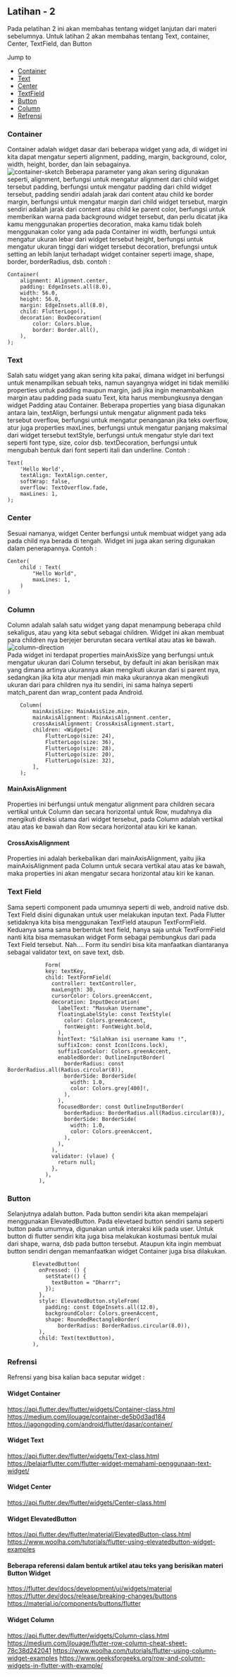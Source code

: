 ## Latihan - 2

Pada pelatihan 2 ini akan membahas tentang widget lanjutan dari materi sebelumnya.
Untuk latihan 2 akan membahas tentang Text, container, Center, TextField, dan Button

Jump to

- [Container](https://github.com/dikynugraha1111/bootcamp_uty/tree/master/lib/latihan_2#Container)
- [Text](https://github.com/dikynugraha1111/bootcamp_uty/tree/master/lib/latihan_2#Text)
- [Center](https://github.com/dikynugraha1111/bootcamp_uty/tree/master/lib/latihan_2#Center)
- [TextField](https://github.com/dikynugraha1111/bootcamp_uty/tree/master/lib/latihan_2#Text-Field)
- [Button](https://github.com/dikynugraha1111/bootcamp_uty/tree/master/lib/latihan_2#Button)
- [Column](https://github.com/dikynugraha1111/bootcamp_uty/tree/master/lib/latihan_2#Column)
- [Refrensi](https://github.com/dikynugraha1111/bootcamp_uty/tree/master/lib/latihan_2#Refrensi)

### Container

Container adalah widget dasar dari beberapa widget yang ada, di widget ini kita dapat mengatur seperti alignment, padding, margin, background, color, width, height, border, dan lain sebagainya.</br>
![container-sketch](../../asset/raw/container_sketch.png)
Beberapa parameter yang akan sering digunakan seperti,
alignment, berfungsi untuk mengatur alignment dari child widget tersebut
padding, berfungsi untuk mengatur padding dari child widget tersebut, padding sendiri adalah jarak dari content atau child ke border
margin, berfungsi untuk mengatur margin dari child widget tersebut, margin sendiri adalah jarak dari content atau child ke parent
color, berfungsi untuk memberikan warna pada background widget tersebut, dan perlu dicatat jika kamu menggunakan properties decoration, maka kamu tidak boleh menggunakan color yang ada pada Container ini
width, berfungsi untuk mengatur ukuran lebar dari widget tersebut
height, berfungsi untuk mengatur ukuran tinggi dari widget tersebut
decoration, brefungsi untuk setting an lebih lanjut terhadapt widget container seperti image, shape, border, borderRadius, dsb.
contoh :

```
Container(
    alignment: Alignment.center,
    padding: EdgeInsets.all(8.0),
    width: 56.0,
    height: 56.0,
    margin: EdgeInsets.all(8.0),
    child: FlutterLogo(),
    decoration: BoxDecoration(
        color: Colors.blue,
        border: Border.all(),
    ),
);
```

### Text

Salah satu widget yang akan sering kita pakai, dimana widget ini berfungsi untuk menampilkan sebuah teks, namun sayangnya widget ini tidak memiliki properties untuk padding maupun margin, jadi jika ingin menambahkan margin atau padding pada suatu Text, kita harus membungkusnya dengan widget Padding atau Container.
Beberapa properties yang biasa digunakan antara lain,
textAlign, berfungsi untuk mengatur alignment pada teks tersebut
overflow, berfungsi untuk mengatur penanganan jika teks overflow, atur juga properties
maxLines, berfungsi untuk mengatur panjang maksimal dari widget tersebut
textStyle, berfungsi untuk mengatur style dari text seperti font type, size, color dsb.
textDecoration, berfungsi untuk mengubah bentuk dari font seperti itali dan underline.
Contoh :

```
Text(
    'Hello World',
    textAlign: TextAlign.center,
    softWrap: false,
    overflow: TextOverflow.fade,
    maxLines: 1,
);
```

### Center

Sesuai namanya, widget Center berfungsi untuk membuat widget yang ada pada child nya berada di tengah. Widget ini juga akan sering digunakan dalam penerapannya.
Contoh :

```
Center(
    child : Text(
        "Hello World",
        maxLines: 1,
    )
)
```

### Column

Column adalah salah satu widget yang dapat menampung beberapa child sekaligus, atau yang kita sebut sebagai children. Widget ini akan membuat para children nya berjejer berurutan secara vertikal atau atas ke bawah.</br>
![column-direction](../../asset/raw/column_direction.png)</br>
Pada widget ini terdapat properties mainAxisSize yang berfungsi untuk mengatur ukuran dari Column tersebut, by default ini akan berisikan max yang dimana artinya ukurannya akan mengikuti ukuran dari si parent nya, sedangkan jika kita atur menjadi min maka ukurannya akan mengikuti ukuran dari para children nya itu sendiri, ini sama halnya seperti match_parent dan wrap_content pada Android.

```
    Column(
        mainAxisSize: MainAxisSize.min,
        mainAxisAlignment: MainAxisAlignment.center,
        crossAxisAlignment: CrossAxisAlignment.start,
        children: <Widget>[
            FlutterLogo(size: 24),
            FlutterLogo(size: 36),
            FlutterLogo(size: 28),
            FlutterLogo(size: 20),
            FlutterLogo(size: 32),
        ],
    );
```

#### MainAxisAlignment

Properties ini berfungsi untuk mengatur alignment para children secara vertikal untuk Column dan secara horizontal untuk Row, mudahnya dia mengikuti direksi utama dari widget tersebut, pada Column adalah vertikal atau atas ke bawah dan Row secara horizontal atau kiri ke kanan.

#### CrossAxisAlignment

Properties ini adalah berkebalikan dari mainAxisAlignment, yaitu jika mainAxisAlignment pada Column untuk secara vertikal atau atas ke bawah, maka properties ini akan mengatur secara horizontal atau kiri ke kanan.

### Text Field

Sama seperti component pada umumnya seperti di web, android native dsb. Text Field disini digunakan untuk user melakukan inputan text. Pada Flutter setidaknya kita bisa menggunakan TextField ataupun TextFormField.
Keduanya sama sama berbentuk text field, hanya saja untuk TextFormField nanti kita bisa memasukan widget Form sebagai pembungkus dari pada Text Field tersebut.
Nah.... Form itu sendiri bisa kita manfaatkan diantaranya sebagai validator text, on save text, dsb.

```
            Form(
            key: textKey,
            child: TextFormField(
              controller: textController,
              maxLength: 30,
              cursorColor: Colors.greenAccent,
              decoration: InputDecoration(
                labelText: "Masukan Username",
                floatingLabelStyle: const TextStyle(
                  color: Colors.greenAccent,
                  fontWeight: FontWeight.bold,
                ),
                hintText: "Silahkan isi username kamu !",
                suffixIcon: const Icon(Icons.lock),
                suffixIconColor: Colors.greenAccent,
                enabledBorder: OutlineInputBorder(
                  borderRadius: const BorderRadius.all(Radius.circular(8)),
                  borderSide: BorderSide(
                    width: 1.0,
                    color: Colors.grey[400]!,
                  ),
                ),
                focusedBorder: const OutlineInputBorder(
                  borderRadius: BorderRadius.all(Radius.circular(8)),
                  borderSide: BorderSide(
                    width: 1.0,
                    color: Colors.greenAccent,
                  ),
                ),
              ),
              validator: (vlaue) {
                return null;
              },
            ),
          ),
```

### Button

Selanjutnya adalah button. Pada button sendiri kita akan mempelajari menggunakan ElevatedButton. Pada elevetaed button sendiri sama seperti button pada umumnya, digunakan untuk interaksi klik pada user.
Untuk button di flutter sendiri kita juga bisa melakukan kostumasi bentuk mulai dari shape, warna, dsb pada button tersebut. Ataupun kita ingin membuat button sendiri dengan memanfaatkan widget Container juga bisa dilakukan.

```
        ElevatedButton(
          onPressed: () {
            setState(() {
              textButton = "Dharrr";
            });
          },
          style: ElevatedButton.styleFrom(
            padding: const EdgeInsets.all(12.0),
            backgroundColor: Colors.greenAccent,
            shape: RoundedRectangleBorder(
                borderRadius: BorderRadius.circular(8.0)),
          ),
          child: Text(textButton),
        ),
```

### Refrensi

Refrensi yang bisa kalian baca seputar widget :

#### Widget Container

https://api.flutter.dev/flutter/widgets/Container-class.html
https://medium.com/jlouage/container-de5b0d3ad184
https://jagongoding.com/android/flutter/dasar/container/

#### Widget Text

https://api.flutter.dev/flutter/widgets/Text-class.html
https://belajarflutter.com/flutter-widget-memahami-penggunaan-text-widget/

#### Widget Center

https://api.flutter.dev/flutter/widgets/Center-class.html

#### Widget ElevatedButton

https://api.flutter.dev/flutter/material/ElevatedButton-class.html
https://www.woolha.com/tutorials/flutter-using-elevatedbutton-widget-examples

#### Beberapa referensi dalam bentuk artikel atau teks yang berisikan materi Button Widget

https://flutter.dev/docs/development/ui/widgets/material
https://flutter.dev/docs/release/breaking-changes/buttons
https://material.io/components/buttons/flutter

#### Widget Column

https://api.flutter.dev/flutter/widgets/Column-class.html
https://medium.com/jlouage/flutter-row-column-cheat-sheet-78c38d242041
https://www.woolha.com/tutorials/flutter-using-column-widget-examples
https://www.geeksforgeeks.org/row-and-column-widgets-in-flutter-with-example/
